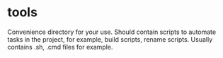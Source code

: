 # tools

Convenience directory for your use. Should contain scripts to automate tasks in the project, for example, build scripts, rename scripts. Usually contains .sh, .cmd files for example.
